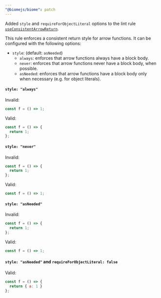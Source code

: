 ```yaml
---
"@biomejs/biome": patch
---
```


Added `style` and `requireForObjectLiteral` options to the lint rule [`useConsistentArrowReturn`](https://biomejs.dev/linter/rules/use-consistent-arrow-return/).

This rule enforces a consistent return style for arrow functions. It can be configured with the following options:

  - `style`: (default: `asNeeded`)
    - `always`: enforces that arrow functions always have a block body.
    - `never`: enforces that arrow functions never have a block body, when possible.
    - `asNeeded`: enforces that arrow functions have a block body only when necessary (e.g. for object literals).

#### `style: "always"`

Invalid:

```js
const f = () => 1;
```

Valid:

```js
const f = () => {
  return 1;
};
```

#### `style: "never"`

Invalid:

```js
const f = () => {
  return 1;
};
```

Valid:

```js
const f = () => 1;
```

#### `style: "asNeeded"`

Invalid:

```js
const f = () => {
  return 1;
};
```

Valid:

```js
const f = () => 1;
```

#### `style: "asNeeded"` and `requireForObjectLiteral: false`

Valid:

```js
const f = () => {
  return { a: 1 }
};
```

